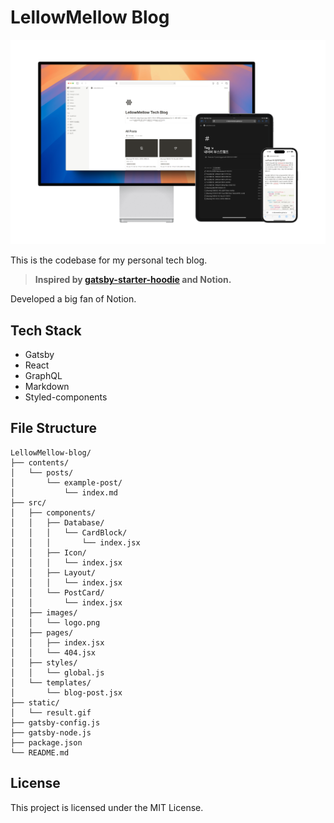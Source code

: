 # LellowMellow Blog

![thumbnail](./thumbnail.png)

This is the codebase for my personal tech blog.

> **Inspired by [gatsby-starter-hoodie](https://github.com/devHudi/gatsby-starter-hoodie) and Notion.**

Developed a big fan of Notion.

## Tech Stack

- Gatsby
- React
- GraphQL
- Markdown
- Styled-components

## File Structure

```
LellowMellow-blog/
├── contents/
│   └── posts/
│       └── example-post/
│           └── index.md
├── src/
│   ├── components/
│   │   ├── Database/
│   │   │   └── CardBlock/
│   │   │       └── index.jsx
│   │   ├── Icon/
│   │   │   └── index.jsx
│   │   ├── Layout/
│   │   │   └── index.jsx
│   │   └── PostCard/
│   │       └── index.jsx
│   ├── images/
│   │   └── logo.png
│   ├── pages/
│   │   ├── index.jsx
│   │   └── 404.jsx
│   ├── styles/
│   │   └── global.js
│   └── templates/
│       └── blog-post.jsx
├── static/
│   └── result.gif
├── gatsby-config.js
├── gatsby-node.js
├── package.json
└── README.md
```

## License

This project is licensed under the MIT License.
